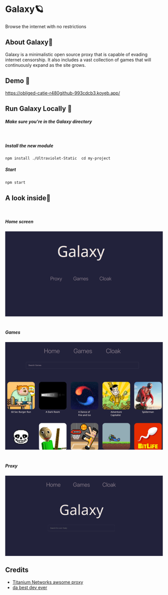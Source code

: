 
# Galaxy🪐

Browse the internet with no restrictions


## About Galaxy📑
Galaxy is a minimalistic open source proxy that is capable of evading internet censorship. It also includes a vast collection of games that will continuously expand as the site grows. 

## Demo 🏴󠁺󠁡󠁦󠁳󠁿

https://obliged-catie-r480github-993cdcb3.koyeb.app/

## Run Galaxy Locally 🚀
##### Make sure you're in the Galaxy directory
<br>

##### Install the new module  
```bash
npm install ./Ultraviolet-Static  cd my-project
```
##### Start  
```bash
npm start
```

    
## A look inside👀
<br>

##### Home screen  

![Home](img/home.png)
#
##### Games  

![Games](img/game.png)
#
##### Proxy  

![Proxy](img/proxy.png)

## Credits

 
 - [Titanium Networks awsome proxy](https://github.com/titaniumnetwork-dev/Ultraviolet)
 - [da best dev ever](https://github.com/r480github)

